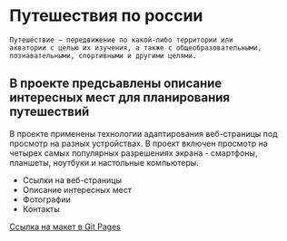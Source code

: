 # Путешествия по россии

```
Путеше́ствие — передвижение по какой-либо территории или 
акватории с целью их изучения, а также с общеобразовательными, 
познавательными, спортивными и другими целями.
```
В проекте предсьавлены описание интересных мест для планирования путешествий
---
В проекте применены технологии адаптирования веб-страницы под просмотр на разных устройствах. В проект включен просмотр на четырех самых популярных разрешениях экрана - смартфоны, планшеты, ноутбуки и настольные компьютеры.

- Ссылки на веб-страницы
- Описание интересных мест
- Фотографии
- Контакты

[Ссылка на макет в Git Pages](https://kartman-kartman.github.io/cartman-travel/)


